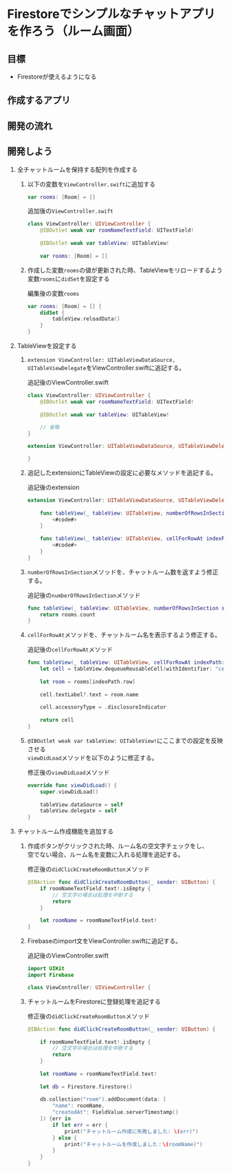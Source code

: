 # Firestoreでシンプルなチャットアプリを作ろう（ルーム画面）

## 目標
- Firestoreが使えるようになる

## 作成するアプリ

## 開発の流れ

## 開発しよう
1. 全チャットルームを保持する配列を作成する

	1. 以下の変数を```ViewController.swift```に追加する

		```swift
		var rooms: [Room] = []
		```

		追加後の```ViewController.swift```

		```swift
		class ViewController: UIViewController {
			@IBOutlet weak var roomNameTextField: UITextField!
			
			@IBOutlet weak var tableView: UITableView!
			
			var rooms: [Room] = []
		```

	2. 作成した変数`rooms`の値が更新された時、TableViewをリロードするよう変数`rooms`に`didSet`を設定する

		編集後の変数`rooms`

		```swift
		var rooms: [Room] = [] {
			didSet {
				tableView.reloadData()
			}
		}
		```

2. TableViewを設定する

	1. `extension ViewController: UITableViewDataSource, UITableViewDelegate`をViewController.swiftに追記する。

		追記後のViewController.swift

		```swift
		class ViewController: UIViewController {
			@IBOutlet weak var roomNameTextField: UITextField!
			
			@IBOutlet weak var tableView: UITableView!
			
			// 省略
		}

		extension ViewController: UITableViewDataSource, UITableViewDelegate {

		}
		```

	2. 追記したextensionにTableViewの設定に必要なメソッドを追記する。

		追記後のextension

		```swift
		extension ViewController: UITableViewDataSource, UITableViewDelegate {
			
			func tableView(_ tableView: UITableView, numberOfRowsInSection section: Int) -> Int {
				<#code#>
			}
			
			func tableView(_ tableView: UITableView, cellForRowAt indexPath: IndexPath) -> UITableViewCell {
				<#code#>
			}
		}
		```

	3. `numberOfRowsInSection`メソッドを、チャットルーム数を返すよう修正する。

		追記後の`numberOfRowsInSection`メソッド

		```swift
		func tableView(_ tableView: UITableView, numberOfRowsInSection section: Int) -> Int {
			return rooms.count
		}
		```

	4. `cellForRowAt`メソッドを、チャットルーム名を表示するよう修正する。

		追記後の`cellForRowAt`メソッド

		```swift
		func tableView(_ tableView: UITableView, cellForRowAt indexPath: IndexPath) -> UITableViewCell {
			let cell = tableView.dequeueReusableCell(withIdentifier: "cell", for: indexPath)
			
			let room = rooms[indexPath.row]
			
			cell.textLabel?.text = room.name
			
			cell.accessoryType = .disclosureIndicator
			
			return cell
		}
		```

	5. `@IBOutlet weak var tableView: UITableView!`にここまでの設定を反映させる  
	`viewDidLoad`メソッドを以下のように修正する。

		修正後の`viewDidLoad`メソッド

		```swift
		override func viewDidLoad() {
			super.viewDidLoad()
			
			tableView.dataSource = self
			tableView.delegate = self
		}
		```

3. チャットルーム作成機能を追加する

	1. 作成ボタンがクリックされた時、ルーム名の空文字チェックをし、  
	空でない場合、ルーム名を変数に入れる処理を追記する。

		修正後の`didClickCreateRoomButton`メソッド

		```swift
		@IBAction func didClickCreateRoomButton(_ sender: UIButton) {
			if roomNameTextField.text!.isEmpty {
				// 空文字の場合は処理を中断する
				return
			}
			
			let roomName = roomNameTextField.text!
		}
		```

	2. Firebaseのimport文をViewController.swiftに追記する。

		追記後のViewController.swift

		```swift
		import UIKit
		import Firebase
		
		class ViewController: UIViewController {
		```

	3. チャットルームをFirestoreに登録処理を追記する

		修正後の`didClickCreateRoomButton`メソッド

		```swift
		@IBAction func didClickCreateRoomButton(_ sender: UIButton) {
			
			if roomNameTextField.text!.isEmpty {
				// 空文字の場合は処理を中断する
				return
			}
			
			let roomName = roomNameTextField.text!
			
			let db = Firestore.firestore()
			
			db.collection("room").addDocument(data: [
				"name": roomName,
				"createdAt": FieldValue.serverTimestamp()
			]) {err in
				if let err = err {
					print("チャットルーム作成に失敗しました: \(err)")
				} else {
					print("チャットルームを作成しました：\(roomName)")
				}
			}
		}

		```